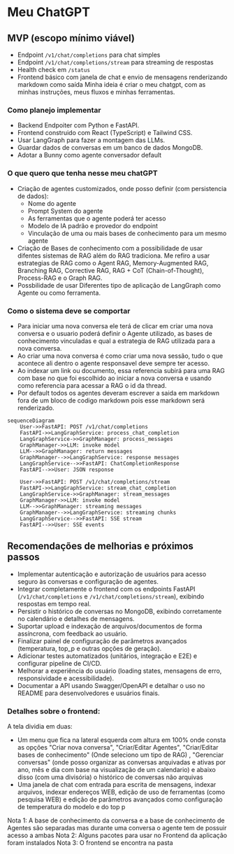 
# Meu ChatGPT

## MVP (escopo mínimo viável)
- Endpoint `/v1/chat/completions` para chat simples
- Endpoint `/v1/chat/completions/stream` para streaming de respostas
- Health check em `/status`
- Frontend básico com janela de chat e envio de mensagens renderizando markdown como saída
Minha ideia é criar o meu chatgpt, com as minhas instruções, meus fluxos e minhas ferramentas.

### Como planejo implementar

- Backend Endpoiter com Python e FastAPI.
- Frontend construido com React (TypeScript) e Tailwind CSS.
- Usar LangGraph para fazer a montagem das LLMs.
- Guardar dados de conversas em um banco de dados MongoDB.
- Adotar a Bunny como agente conversador default

### O que quero que tenha nesse meu chatGPT

- Criação de agentes customizados, onde posso definir (com persistencia de dados):
    - Nome do agente
    - Prompt System do agente
    - As ferramentas que o agente poderá ter acesso
    - Modelo de IA padrão e provedor do endpoint
    - Vinculação de uma ou mais bases de conhecimento para um mesmo agente
- Criação de Bases de conhecimento com a possibilidade de usar difentes sistemas de RAG além do RAG tradiciona. Me refiro a usar estrategias de RAG como o Agent RAG, Memory-Augmented RAG, Branching RAG, Corrective RAG, RAG + CoT (Chain-of-Thought), Process-RAG e o Graph RAG.
- Possbilidade de usar Diferentes tipo de aplicação de LangGraph como Agente ou como ferramenta.

### Como o sistema deve se comportar

- Para iniciar uma nova conversa ele terá de clicar em criar uma nova conversa e o usuario poderá definir o Agente utilizado, as bases de conhecimento vinculadas e qual a estrategia de RAG utilizada para a nova conversa.
- Ao criar uma nova conversa é como criar uma nova sessão, tudo o que acontece ali dentro o agente responsavel deve sempre ter acesso.
- Ao indexar um link ou documento, essa referencia subirá para uma RAG com base no que foi escolhido ao iniciar a nova conversa e usando como referencia para acessar a RAG o id da thread.
- Por default todos os agentes deveram escrever a saida em markdown fora de um bloco de codigo markdown pois esse markdown será renderizado.
```mermaid
sequenceDiagram
    User->>FastAPI: POST /v1/chat/completions
    FastAPI->>LangGraphService: process_chat_completion
    LangGraphService->>GraphManager: process_messages
    GraphManager->>LLM: invoke model
    LLM-->>GraphManager: return messages
    GraphManager-->>LangGraphService: response messages
    LangGraphService-->>FastAPI: ChatCompletionResponse
    FastAPI-->>User: JSON response

    User->>FastAPI: POST /v1/chat/completions/stream
    FastAPI->>LangGraphService: stream_chat_completion
    LangGraphService->>GraphManager: stream_messages
    GraphManager->>LLM: invoke model
    LLM-->>GraphManager: streaming messages
    GraphManager-->>LangGraphService: streaming chunks
    LangGraphService-->>FastAPI: SSE stream
    FastAPI-->>User: SSE events
```
## Recomendações de melhorias e próximos passos

- Implementar autenticação e autorização de usuários para acesso seguro às conversas e configuração de agentes.  
- Integrar completamente o frontend com os endpoints FastAPI (`/v1/chat/completions` e `/v1/chat/completions/stream`), exibindo respostas em tempo real.  
- Persistir o histórico de conversas no MongoDB, exibindo corretamente no calendário e detalhes de mensagens.  
- Suportar upload e indexação de arquivos/documentos de forma assíncrona, com feedback ao usuário.  
- Finalizar painel de configuração de parâmetros avançados (temperatura, top_p e outras opções de geração).  
- Adicionar testes automatizados (unitários, integração e E2E) e configurar pipeline de CI/CD.  
- Melhorar a experiência do usuário (loading states, mensagens de erro, responsividade e acessibilidade).  
- Documentar a API usando Swagger/OpenAPI e detalhar o uso no README para desenvolvedores e usuários finais.


### Detalhes sobre o frontend:

A tela dividia em duas:
- Um menu que fica na lateral esquerda com altura em 100% onde consta as opções "Criar nova conversa", "Criar/Editar Agentes", "Criar/Editar  bases de conhecimento" (Onde seleciono um tipo de RAG) , "Gerenciar conversas" (onde posso organizar as conversas arquivadas e ativas por ano, mês e dia com base na visualização de um calendario) e abaixo disso (com uma divisória) o histórico de conversas não arquivas
- Uma janela de chat com entrada para escrita de mensagens, indexar arquivos, indexar endereços WEB, edição de uso de ferramentas (como pesquisa WEB) e edição de parâmetros avançados como configuração de temperatura do modelo e do top p

Nota 1: A base de conhecimento da conversa e a base de conhecimento de Agentes são separadas mas durante uma conversa o agente tem de possuir acesso a ambas
Nota 2: Alguns pacotes para usar no Frontend da aplicação foram instalados
Nota 3: O frontend se encontra na pasta
